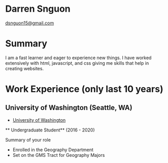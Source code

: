 # Darren Snguon

dsnguon15@gmail.com


# Summary

I am a fast learner and eager to experience new things. I have worked extensively with html, javascript, and css giving me skills that help in creating websites.

# Work Experience (only last 10 years)

## University of Washington (Seattle, WA)

* [University of Washington][]

** Undergraduate Student** (2016 - 2020)

Summary of your role

- Enrolled in the Geography Department
- Set on the GMS Tract for Geography Majors


[University of Washington]: https://www.washington.edu/
